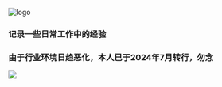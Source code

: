 

![logo](https://picture.zhanghong110.top/docsify/91231289312398129.png)



###  记录一些日常工作中的经验
###  由于行业环境日趋恶化，本人已于2024年7月转行，勿念



<!-- 背景图片 -->

![](https://picture.zhanghong110.top/docsify/88dcae92ae67e225aceac5c2a9fd6999_0.jpg)



